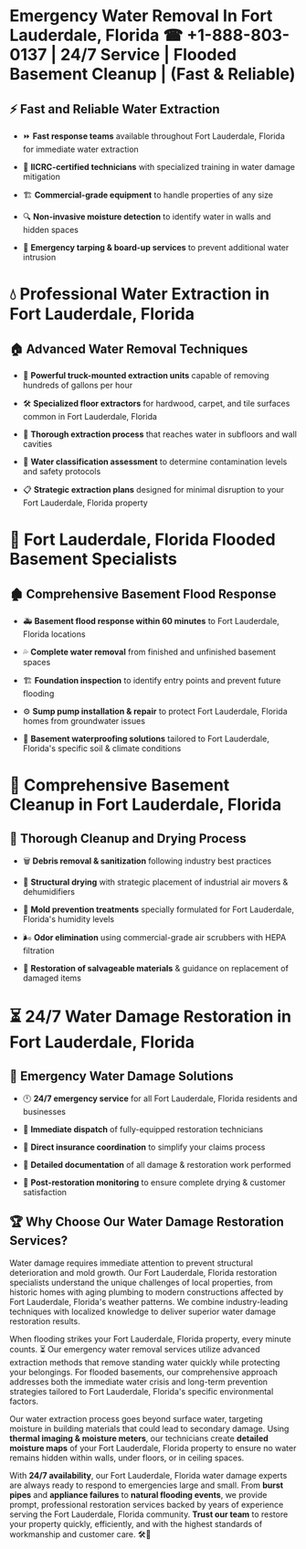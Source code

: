 # Emergency Water Removal In Fort Lauderdale, Florida ☎ +1-888-803-0137  | 24/7 Service | Flooded Basement Cleanup | (Fast & Reliable)  

## ⚡ Fast and Reliable Water Extraction  
- ⏩ **Fast response teams** available throughout Fort Lauderdale, Florida for immediate water extraction  
- 🏅 **IICRC-certified technicians** with specialized training in water damage mitigation  
- 🏗️ **Commercial-grade equipment** to handle properties of any size  
- 🔍 **Non-invasive moisture detection** to identify water in walls and hidden spaces  
- 🛑 **Emergency tarping & board-up services** to prevent additional water intrusion  

# 💧 Professional Water Extraction in Fort Lauderdale, Florida  

## 🏠 Advanced Water Removal Techniques  
- 🚛 **Powerful truck-mounted extraction units** capable of removing hundreds of gallons per hour  
- 🛠️ **Specialized floor extractors** for hardwood, carpet, and tile surfaces common in Fort Lauderdale, Florida  
- 📏 **Thorough extraction process** that reaches water in subfloors and wall cavities  
- 🧪 **Water classification assessment** to determine contamination levels and safety protocols  
- 📋 **Strategic extraction plans** designed for minimal disruption to your Fort Lauderdale, Florida property  

# 🌊 Fort Lauderdale, Florida Flooded Basement Specialists  

## 🏚️ Comprehensive Basement Flood Response  
- 🚑 **Basement flood response within 60 minutes** to Fort Lauderdale, Florida locations  
- 💦 **Complete water removal** from finished and unfinished basement spaces  
- 🏗️ **Foundation inspection** to identify entry points and prevent future flooding  
- ⚙️ **Sump pump installation & repair** to protect Fort Lauderdale, Florida homes from groundwater issues  
- 🌱 **Basement waterproofing solutions** tailored to Fort Lauderdale, Florida's specific soil & climate conditions  

# 🧹 Comprehensive Basement Cleanup in Fort Lauderdale, Florida  

## 🔄 Thorough Cleanup and Drying Process  
- 🗑️ **Debris removal & sanitization** following industry best practices  
- 💨 **Structural drying** with strategic placement of industrial air movers & dehumidifiers  
- 🦠 **Mold prevention treatments** specially formulated for Fort Lauderdale, Florida's humidity levels  
- 🌬️ **Odor elimination** using commercial-grade air scrubbers with HEPA filtration  
- 🔧 **Restoration of salvageable materials** & guidance on replacement of damaged items  

# ⏳ 24/7 Water Damage Restoration in Fort Lauderdale, Florida  

## 🚀 Emergency Water Damage Solutions  
- 🕛 **24/7 emergency service** for all Fort Lauderdale, Florida residents and businesses  
- 🚒 **Immediate dispatch** of fully-equipped restoration technicians  
- 🏦 **Direct insurance coordination** to simplify your claims process  
- 📜 **Detailed documentation** of all damage & restoration work performed  
- 🔎 **Post-restoration monitoring** to ensure complete drying & customer satisfaction  

## 🏆 Why Choose Our Water Damage Restoration Services?  
Water damage requires immediate attention to prevent structural deterioration and mold growth. Our Fort Lauderdale, Florida restoration specialists understand the unique challenges of local properties, from historic homes with aging plumbing to modern constructions affected by Fort Lauderdale, Florida's weather patterns. We combine industry-leading techniques with localized knowledge to deliver superior water damage restoration results.  

When flooding strikes your Fort Lauderdale, Florida property, every minute counts. ⏳ Our emergency water removal services utilize advanced extraction methods that remove standing water quickly while protecting your belongings. For flooded basements, our comprehensive approach addresses both the immediate water crisis and long-term prevention strategies tailored to Fort Lauderdale, Florida's specific environmental factors.  

Our water extraction process goes beyond surface water, targeting moisture in building materials that could lead to secondary damage. Using **thermal imaging & moisture meters**, our technicians create **detailed moisture maps** of your Fort Lauderdale, Florida property to ensure no water remains hidden within walls, under floors, or in ceiling spaces.  

With **24/7 availability**, our Fort Lauderdale, Florida water damage experts are always ready to respond to emergencies large and small. From **burst pipes** and **appliance failures** to **natural flooding events**, we provide prompt, professional restoration services backed by years of experience serving the Fort Lauderdale, Florida community. **Trust our team** to restore your property quickly, efficiently, and with the highest standards of workmanship and customer care. 🛠️💪  
